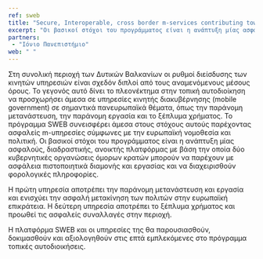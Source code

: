 ```yaml
---
ref: sweb
title: "Secure, Interoperable, cross border m-services contributing towards a trustful European cooperation with the non-EU member Western Balkan countries"
excerpt: "Οι βασικοί στόχοι του προγράμματος είναι η ανάπτυξη μίας ασφαλούς, διαδραστικής, ανοικτής πλατφόρμας με βάση την οποία δύο κυβερνητικές οργανώσεις όμορων κρατών μπορούν να παρέχουν με ασφάλεια πιστοποιητικά διαμονής και εργασίας και να διαχειρισθούν φορολογικές πληροφορίες."
partners:
 - "Ιόνιο Πανεπιστήμιο"
web: " "
---
```

Στη συνολική περιοχή των Δυτικών Βαλκανίων οι ρυθμοί διείσδυσης των κινητών υπηρεσιών είναι σχεδόν διπλοί από τους αναμενόμενους μέσους όρους. Το γεγονός αυτό δίνει το πλεονέκτημα στην τοπική αυτοδιοίκηση να προσχωρήσει άμεσα σε υπηρεσίες κινητής διακυβέρνησης (mobile government) σε σημαντικά πανευρωπαϊκά θέματα, όπως την παράνομη μετανάστευση, την παράνομη εργασία και το ξέπλυμα χρήματος.
Το πρόγραμμα SWEB συνεισφέρει άμεσα στους στόχους αυτούς παρέχοντας ασφαλείς m-υπηρεσίες σύμφωνες με την ευρωπαϊκή νομοθεσία και πολιτική. Οι βασικοί στόχοι του προγράμματος είναι η ανάπτυξη μίας ασφαλούς, διαδραστικής, ανοικτής πλατφόρμας με βάση την οποία δύο κυβερνητικές οργανώσεις όμορων κρατών μπορούν να παρέχουν με ασφάλεια πιστοποιητικά διαμονής και εργασίας και να διαχειρισθούν φορολογικές πληροφορίες.

Η πρώτη υπηρεσία αποτρέπει την παράνομη μετανάστευση και εργασία και ενισχύει την ασφαλή μετακίνηση των πολιτών στην ευρωπαϊκή επικράτεια. Η δεύτερη υπηρεσία αποτρέπει το ξέπλυμα χρήματος και προωθεί τις ασφαλείς συναλλαγές στην περιοχή.

Η πλατφόρμα SWEB και οι υπηρεσίες της θα παρουσιασθούν, δοκιμασθούν και αξιολογηθούν στις επτά εμπλεκόμενες στο πρόγραμμα τοπικές αυτοδιοικήσεις.
